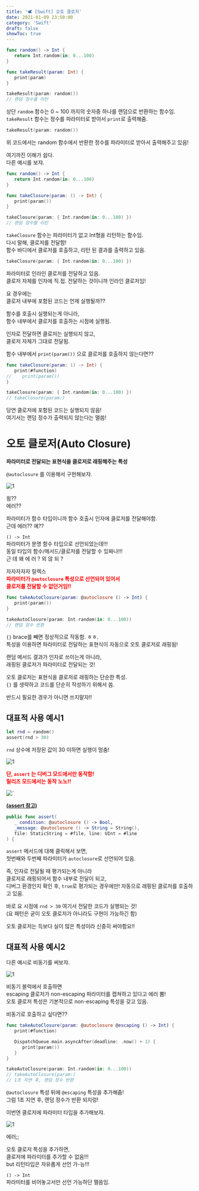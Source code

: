 ```yaml
---
title: '🕊 [Swift] 오토 클로저'
date: 2021-01-09 23:50:00
category: 'Swift'
draft: false
showToc: true
---
```


```swift
func random() -> Int {
   return Int.random(in: 0...100)
}

func takeResult(param: Int) {
   print(param)
}

takeResult(param: random())
// 랜덤 정수를 리턴
```

상단 `random` 함수는 0 ~ 100 까지의 숫자중 하나를 랜덤으로 반환하는 함수임.  
`takeResult` 함수는 정수를 파라미터로 받아서 `print`로 출력해줌.

```swift
takeResult(param: random())
```

위 코드에서는 random 함수에서 반환한 정수를 파라미터로 받아서 출력해주고 있음!

여기까진 이해가 쉽다.  
다른 예시를 보쟈.

```swift
func random() -> Int {
   return Int.random(in: 0...100)
}

func takeClosure(param: () -> Int) {
   print(param())
}

takeClosure(param: { Int.random(in: 0...100) })
// 랜덤 정수를 리턴
```

`takeClosure` 함수는 파라미터가 없고 Int형을 리턴하는 함수임.  
다시 말해, 클로저를 전달함!  
함수 바디에서 클로저를 호출하고, 리턴 된 결과를 출력하고 있음.

```swift
takeClosure(param: { Int.random(in: 0...100) })
```

파라미터로 인라인 클로저를 전달하고 있음.  
클로저 자체를 인자에 직.접. 전달하는 것이니까 인라인 클로저임!

요 경우에는  
클로저 내부에 포함된 코드는 언제 실행될까??

함수를 호출시 실행되는게 아니라,  
함수 내부에서 클로저를 호출하는 시점에 실행됨.

인자로 전달하면 클로저는 실행되지 않고,  
클로저 자체가 그대로 전달됨.

함수 내부에서 `print(param())` 으로 클로저를 호출하지 않는다면??

```swift
func takeClosure(param: () -> Int) {
   print(#function)
//    print(param())
}

takeClosure(param: { Int.random(in: 0...100) })
// takeClosure(param:)
```

당연 클로저에 포함된 코드는 실행되지 않음!  
여기서는 랜덤 정수가 출력되지 않는다는 맬씀!

# 오토 클로저(Auto Closure)

**파라미터로 전달되는 표현식을 클로저로 래핑해주는 특성**

`@autoclosure` 를 이용해서 구현해보쟈.

![1](https://user-images.githubusercontent.com/55340876/110321683-5f0a0600-8055-11eb-8abf-7464b9f3db00.png)

읭??  
에러??

파라미터가 함수 타입이니까 함수 호출시 인자에 클로저를 전달해야함.  
근데 에러?? 예??

`() -> Int`  
파라미터가 분명 함수 타입으로 선언되었는데!!!  
동일 타입의 함수/메서드/클로저를 전달할 수 있짜나!!!  
근 데 왜 에 러 ? 외 않 되 ?

자자자자자 릴렉스  
<span style="color: red;">**파라미터가 `@autoclosure` 특성으로 선언되어 있어서  
클로저를 전달할 수 없던거임!!**</span>

```swift
func takeAutoClosure(param: @autoclosure () -> Int) {
   print(param())
}

takeAutoClosure(param: Int.random(in: 0...100))
// 랜덤 정수 반환
```

`{}` brace를 빼면 정상적으로 작동함. ㅎㅎ.  
특성을 이용하면 파라미터로 전달하는 표현식이 자동으로 오토 클로저로 래핑됨!

랜덤 메서드 결과가 인자로 쓰이는게 아니라,  
래핑된 클로저가 파라미터로 전달되는 것!

오토 클로저는 표현식을 클로저로 래핑하는 단순한 특성.  
`{}` 를 생략하고 코드를 단순히 작성하기 위해서 씀.

반드시 필요한 경우가 아니면 쓰지말자!!

## 대표적 사용 예시1

```swift
let rnd = random()
assert(rnd > 30)
```

`rnd` 상수에 저장된 값이 30 이하면 실행이 멈춤!

![1](https://user-images.githubusercontent.com/55340876/110322404-6e3d8380-8056-11eb-8b08-91fe52792bbc.png)

<span style="color: red;">**단, `assert` 는 디버그 모드에서만 동작함!  
릴리즈 모드에서는 동작 노노!!**</span>

![`](https://user-images.githubusercontent.com/55340876/110322844-14898900-8057-11eb-87a9-6ee45f9ec974.png)

**[(assert 참고)](https://github.com/apple/swift/blob/main/stdlib/public/core/Assert.swift)**

```swift
public func assert(
   _ condition: @autoclosure () -> Bool,
   _message: @autoclosure () -> String = String(),
   file: StaticString = #file, line: UInt = #line
) {
```

`assert` 메서드에 대해 클릭해서 보면,  
첫번째와 두번째 파라미터가 `autoclosure`로 선언되어 있음.

즉, 인자로 전달될 때 평가되는게 아니라  
클로저로 래핑되어서 함수 내부로 전달이 되고,  
디버그 환경인지 확인 후, `true`로 평가되는 경우에만!
자동으로 래핑된 클로저를 호출하고 있음.

바로 요 시점에 `rnd > 30` 여기서 전달한 코드가 실행되는 것!  
(요 패턴은 굳이 오토 클로저가 아니라도 구현이 가능하긴 함)

오토 클로저는 득보다 실이 많은 특성이라 신중히 써야함요!!

## 대표적 사용 예시2

다른 예시로 비동기를 써보쟈.

![1](https://user-images.githubusercontent.com/55340876/110323493-04be7480-8058-11eb-852d-75ebddc6f3b6.png)

비동기 블럭에서 호출하면  
escaping 클로저가 non-escaping 파라미터를 캡쳐하고 있다고 에러 뿜!  
오토 클로저 특성은 기본적으로 non-escaping 특성을 갖고 있음.

비동기로 호출하고 싶다면??

```swift
func takeAutoClosure(param: @autoclosure @escaping () -> Int) {
   print(#function)

   DispatchQueue.main.asyncAfter(deadline: .now() + 1) {
      print(param())
   }
}

takeAutoClosure(param: Int.random(in: 0...100))
// takeAutoClosure(param:)
// 1초 지연 후, 랜덤 정수 반환
```

`@autoclosure` 특성 뒤에 `@escaping` 특성을 추가해줌!  
그럼 1초 지연 후, 랜덤 정수가 반환 되지렁!

이번엔 클로저에 파라미터 타입을 추가해보쟈.

![1](https://user-images.githubusercontent.com/55340876/110324158-f6248d00-8058-11eb-86d3-3622bfd53b32.png)

에러;;

오토 클로저 특성을 추가하면,  
클로저에 파라미터를 추가할 수 없음!!!  
but 리턴타입은 자유롭게 선언 가-능!!!

`() -> Int`  
파라미터를 비어놓고서만 선언 가능하단 맬씀임.

